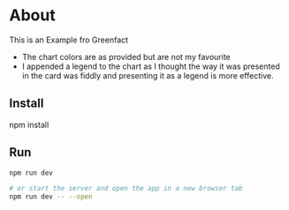 # About
This is an Example fro Greenfact
* The chart colors are as provided but are not my favourite
* I appended a legend to the chart as I thought the way it was presented in the card was fiddly and presenting it as a legend is more effective.

## Install
npm install

## Run

```bash
npm run dev

# or start the server and open the app in a new browser tab
npm run dev -- --open
```
